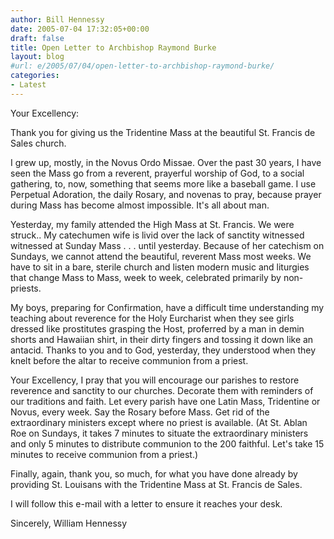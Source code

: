 ```yaml
---
author: Bill Hennessy
date: 2005-07-04 17:32:05+00:00
draft: false
title: Open Letter to Archbishop Raymond Burke
layout: blog
#url: e/2005/07/04/open-letter-to-archbishop-raymond-burke/
categories:
- Latest
---
```


Your Excellency:

Thank you for giving us the Tridentine Mass at the beautiful St. Francis de Sales church.

I grew up, mostly, in the Novus Ordo Missae.  Over the past 30 years, I have seen the Mass go from a reverent, prayerful worship of God, to a social gathering, to, now, something that seems more like a baseball game.  I use Perpetual Adoration, the daily Rosary, and novenas to pray, because prayer during Mass has become almost impossible.  It's all about man.

Yesterday, my family attended the High Mass at St. Francis.  We were struck..  My catechumen wife is livid over the lack of sanctity witnessed witnessed at Sunday Mass . . . until yesterday.  Because of her catechism on Sundays, we cannot attend the beautiful, reverent Mass most weeks.  We have to sit in a bare, sterile church and listen modern music and liturgies that change Mass to Mass, week to week, celebrated primarily by non-priests.

My boys, preparing for Confirmation, have a difficult time understanding my teaching about reverence for the Holy Eurcharist when they see girls dressed like prostitutes grasping the Host, proferred by a man in demin shorts and Hawaiian shirt, in their dirty fingers and tossing it down like an antacid.  Thanks to you and to God, yesterday, they understood when they knelt before the altar to receive communion from a priest.

Your Excellency, I pray that you will encourage our parishes to restore reverence and sanctity to our churches.  Decorate them with reminders of our traditions and faith.  Let every parish have one Latin Mass, Tridentine or Novus, every week.  Say the Rosary before Mass.  Get rid of the extraordinary ministers except where no priest is available.  (At St. Ablan Roe on Sundays, it takes 7 minutes to situate the extraordinary ministers and only 5 minutes to distribute communion to the 200 faithful.  Let's take 15 minutes to receive communion from  a priest.)

Finally, again, thank you, so much, for what you have done already by providing St. Louisans with the Tridentine Mass at St. Francis de Sales.

I will follow this e-mail with a letter to ensure it reaches your desk.

Sincerely,
William Hennessy


